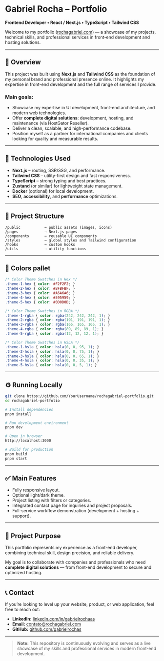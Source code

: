 # Gabriel Rocha – Portfolio

**Frontend Developer • React / Next.js • TypeScript • Tailwind CSS**

Welcome to my portfolio ([rochagabriel.com](https://rochagabriel.com)) — a showcase of my projects, technical skills, and professional services in front-end development and hosting solutions.

---

## 🚀 Overview

This project was built using **Next.js** and **Tailwind CSS** as the foundation of my personal brand and professional presence online. It highlights my expertise in front-end development and the full range of services I provide.

### Main goals:

* Showcase my expertise in UI development, front-end architecture, and modern web technologies.
* Offer **complete digital solutions**: development, hosting, and maintenance (via HostGator Reseller).
* Deliver a clean, scalable, and high-performance codebase.
* Position myself as a partner for international companies and clients looking for quality and measurable results.

---

## 🧰 Technologies Used

* **Next.js** – routing, SSR/SSG, and performance.
* **Tailwind CSS** – utility-first design and fast responsiveness.
* **TypeScript** – strong typing and best practices.
* **Zustand** (or similar) for lightweight state management.
* **Docker** (optional) for local development.
* **SEO**, **accessibility**, and **performance** optimizations.

---

## 📂 Project Structure

```
/public           → public assets (images, icons)
/pages            → Next.js pages
/components       → reusable UI components
/styles           → global styles and Tailwind configuration
/hooks            → custom hooks
/utils            → utility functions
```
---
## 🎨 Colors pallet
```css
/* Color Theme Swatches in Hex */
.theme-1-hex { color: #F2F2F2; }
.theme-2-hex { color: #BFBFBF; }
.theme-3-hex { color: #A6A6A6; }
.theme-4-hex { color: #595959; }
.theme-5-hex { color: #0D0D0D; }

/* Color Theme Swatches in RGBA */
.theme-1-rgba { color: rgba(242, 242, 242, 1); }
.theme-2-rgba { color: rgba(191, 191, 191, 1); }
.theme-3-rgba { color: rgba(165, 165, 165, 1); }
.theme-4-rgba { color: rgba(89, 89, 89, 1); }
.theme-5-rgba { color: rgba(12, 12, 12, 1); }

/* Color Theme Swatches in HSLA */
.theme-1-hsla { color: hsla(0, 0, 95, 1); }
.theme-2-hsla { color: hsla(0, 0, 75, 1); }
.theme-3-hsla { color: hsla(0, 0, 65, 1); }
.theme-4-hsla { color: hsla(0, 0, 35, 1); }
.theme-5-hsla { color: hsla(0, 0, 5, 1); }
```
---

## ⚙️ Running Locally

```bash
git clone https://github.com/YourUsername/rochagabriel-portfolio.git
cd rochagabriel-portfolio

# Install dependencies
pnpm install

# Run development environment
pnpm dev

# Open in browser
http://localhost:3000

# Build for production
pnpm build
pnpm start
```

---

## ✅ Main Features

* Fully responsive layout.
* Optional light/dark theme.
* Project listing with filters or categories.
* Integrated contact page for inquiries and project proposals.
* Full-service workflow demonstration (development + hosting + support).

---

## 🎯 Project Purpose

This portfolio represents my experience as a front-end developer, combining technical skill, design precision, and reliable delivery.

My goal is to collaborate with companies and professionals who need **complete digital solutions** — from front-end development to secure and optimized hosting.

---

## 📞 Contact

If you’re looking to level up your website, product, or web application, feel free to reach out:

* **LinkedIn:** [linkedin.com/in/gabrielrochaas](https://linkedin.com/in/gabrielrochaas)
* **Email:** [contato@rochagabriel.com](mailto:contato@rochagabriel.com)
* **GitHub:** [github.com/gabrielrochas](https://github.com/gabrielrochas)

---

> **Note:** This repository is continuously evolving and serves as a live showcase of my skills and professional services in modern front-end development.
